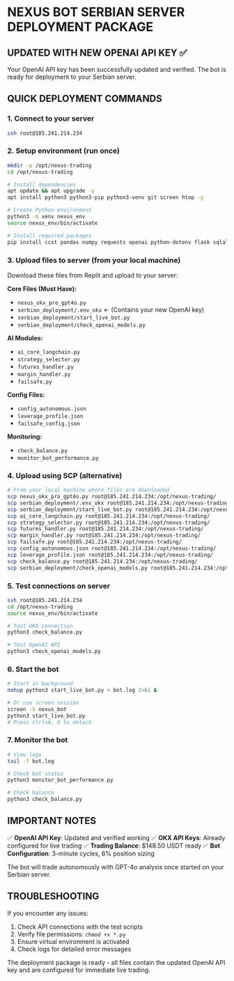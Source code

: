 # NEXUS BOT SERBIAN SERVER DEPLOYMENT PACKAGE

## UPDATED WITH NEW OPENAI API KEY ✅

Your OpenAI API key has been successfully updated and verified. The bot is ready for deployment to your Serbian server.

## QUICK DEPLOYMENT COMMANDS

### 1. Connect to your server
```bash
ssh root@185.241.214.234
```

### 2. Setup environment (run once)
```bash
mkdir -p /opt/nexus-trading
cd /opt/nexus-trading

# Install dependencies
apt update && apt upgrade -y
apt install python3 python3-pip python3-venv git screen htop -y

# Create Python environment
python3 -m venv nexus_env
source nexus_env/bin/activate

# Install required packages
pip install ccxt pandas numpy requests openai python-dotenv flask sqlalchemy
```

### 3. Upload files to server (from your local machine)
Download these files from Replit and upload to your server:

**Core Files (Must Have):**
- `nexus_okx_pro_gpt4o.py`
- `serbian_deployment/.env_okx` ← (Contains your new OpenAI key)
- `serbian_deployment/start_live_bot.py`
- `serbian_deployment/check_openai_models.py`

**AI Modules:**
- `ai_core_langchain.py`
- `strategy_selector.py`
- `futures_handler.py`
- `margin_handler.py`
- `failsafe.py`

**Config Files:**
- `config_autonomous.json`
- `leverage_profile.json`
- `failsafe_config.json`

**Monitoring:**
- `check_balance.py`
- `monitor_bot_performance.py`

### 4. Upload using SCP (alternative)
```bash
# From your local machine where files are downloaded
scp nexus_okx_pro_gpt4o.py root@185.241.214.234:/opt/nexus-trading/
scp serbian_deployment/.env_okx root@185.241.214.234:/opt/nexus-trading/.env_okx
scp serbian_deployment/start_live_bot.py root@185.241.214.234:/opt/nexus-trading/
scp ai_core_langchain.py root@185.241.214.234:/opt/nexus-trading/
scp strategy_selector.py root@185.241.214.234:/opt/nexus-trading/
scp futures_handler.py root@185.241.214.234:/opt/nexus-trading/
scp margin_handler.py root@185.241.214.234:/opt/nexus-trading/
scp failsafe.py root@185.241.214.234:/opt/nexus-trading/
scp config_autonomous.json root@185.241.214.234:/opt/nexus-trading/
scp leverage_profile.json root@185.241.214.234:/opt/nexus-trading/
scp check_balance.py root@185.241.214.234:/opt/nexus-trading/
scp serbian_deployment/check_openai_models.py root@185.241.214.234:/opt/nexus-trading/
```

### 5. Test connections on server
```bash
ssh root@185.241.214.234
cd /opt/nexus-trading
source nexus_env/bin/activate

# Test OKX connection
python3 check_balance.py

# Test OpenAI API
python3 check_openai_models.py
```

### 6. Start the bot
```bash
# Start in background
nohup python3 start_live_bot.py > bot.log 2>&1 &

# Or use screen session
screen -S nexus_bot
python3 start_live_bot.py
# Press Ctrl+A, D to detach
```

### 7. Monitor the bot
```bash
# View logs
tail -f bot.log

# Check bot status
python3 monitor_bot_performance.py

# Check balance
python3 check_balance.py
```

## IMPORTANT NOTES

✅ **OpenAI API Key**: Updated and verified working
✅ **OKX API Keys**: Already configured for live trading
✅ **Trading Balance**: $148.50 USDT ready
✅ **Bot Configuration**: 3-minute cycles, 6% position sizing

The bot will trade autonomously with GPT-4o analysis once started on your Serbian server.

## TROUBLESHOOTING

If you encounter any issues:
1. Check API connections with the test scripts
2. Verify file permissions: `chmod +x *.py`
3. Ensure virtual environment is activated
4. Check logs for detailed error messages

The deployment package is ready - all files contain the updated OpenAI API key and are configured for immediate live trading.